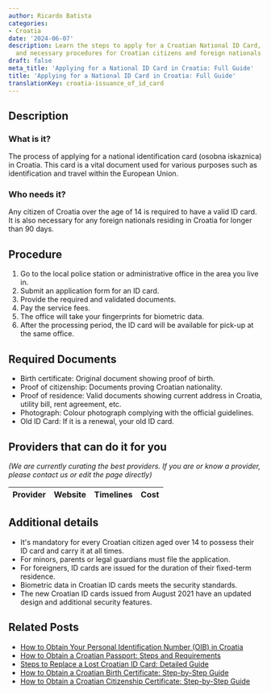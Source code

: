 ```yaml
---
author: Ricardo Batista
categories:
- Croatia
date: '2024-06-07'
description: Learn the steps to apply for a Croatian National ID Card, required documents,
  and necessary procedures for Croatian citizens and foreign nationals.
draft: false
meta_title: 'Applying for a National ID Card in Croatia: Full Guide'
title: 'Applying for a National ID Card in Croatia: Full Guide'
translationKey: croatia-issuance_of_id_card
---
```


## Description
### What is it?
The process of applying for a national identification card (osobna iskaznica) in Croatia. This card is a vital document used for various purposes such as identification and travel within the European Union.

### Who needs it?
Any citizen of Croatia over the age of 14 is required to have a valid ID card. It is also necessary for any foreign nationals residing in Croatia for longer than 90 days.

## Procedure
1. Go to the local police station or administrative office in the area you live in.
2. Submit an application form for an ID card.
3. Provide the required and validated documents.
4. Pay the service fees.
5. The office will take your fingerprints for biometric data.
6. After the processing period, the ID card will be available for pick-up at the same office.

## Required Documents
- Birth certificate: Original document showing proof of birth.
- Proof of citizenship: Documents proving Croatian nationality.
- Proof of residence: Valid documents showing current address in Croatia, utility bill, rent agreement, etc.
- Photograph: Colour photograph complying with the official guidelines.
- Old ID Card: If it is a renewal, your old ID card.

## Providers that can do it for you

_(We are currently curating the best providers. If you are or know a provider, please contact us or edit the page directly)_

| Provider        |     Website     |     Timelines    |       Cost      |
| --------------- | --------------- |  :-------------: | :-------------: |

## Additional details
- It's mandatory for every Croatian citizen aged over 14 to possess their ID card and carry it at all times.
- For minors, parents or legal guardians must file the application. 
- For foreigners, ID cards are issued for the duration of their fixed-term residence. 
- Biometric data in Croatian ID cards meets the security standards.
- The new Croatian ID cards issued from August 2021 have an updated design and additional security features.


## Related Posts

- [How to Obtain Your Personal Identification Number (OIB) in Croatia](https://tramitit.com/guides/croatia/assignment_of_personal_identification_number_(oib)/)
- [How to Obtain a Croatian Passport: Steps and Requirements](https://tramitit.com/guides/croatia/issuance_of_passport/)
- [Steps to Replace a Lost Croatian ID Card: Detailed Guide](https://tramitit.com/guides/croatia/report_of_missing_id_card/)
- [How to Obtain a Croatian Birth Certificate: Step-by-Step Guide](https://tramitit.com/guides/croatia/issuance_of_birth_certificate/)
- [How to Obtain a Croatian Citizenship Certificate: Step-by-Step Guide](https://tramitit.com/guides/croatia/issuance_of_citizenship_certificate/)